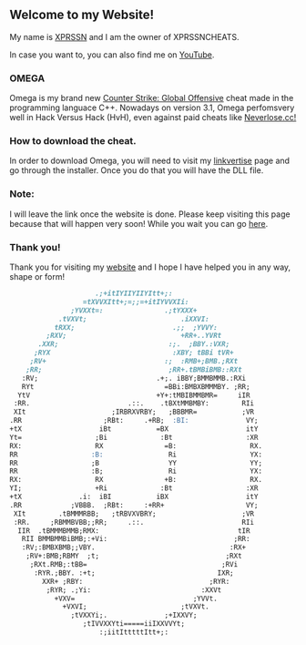## Welcome to my Website! 

My name is [XPRSSN](https://github.com/XPRSSN) and I am the owner of XPRSSNCHEATS.

In case you want to, you can also find me on [YouTube](https://www.youtube.com/watch?v=dQw4w9WgXcQ).

 
### OMEGA

Omega is my brand new [Counter Strike: Global Offensive](https://store.steampowered.com/app/730/CounterStrike_Global_Offensive/) cheat made in the programming languace C++. Nowadays on version 3.1, Omega perfomsvery well in Hack Versus Hack (HvH), even against paid cheats like [Neverlose.cc!](https://neverlose.cc/)


### How to download the cheat.

In order to download Omega, you will need to visit my [linkvertise](https://publisher.linkvertise.com/) page and go through the installer. Once you do that you will have the DLL file.


### Note:
I will leave the link once the website is done. 
Please keep visiting this page because that will happen very soon!
While you wait you can go [here](https://www.boredbutton.com/).


### Thank you!

Thank you for visiting my [website](https://xprssn.github.io/) and I hope I have helped you in any way, shape or form!


```markdown
                     .;+itIYIIYIIYItt+;:                      
                  =tXVVXItt+;=;;=+itIYVVXIi:                  
               ;YVXXt=:               .;tYXXX+                
            .tVXVt;                       .iXXVI:             
           tRXX;                        .;;  ;YVVY:           
         ;RXV;                            +RR+..YVRt          
       .XXR;                           :;.  ;BBY.:VXR;        
      ;RYX                              :XBY; tBBi tVR+       
     ;RV+                             :;  :RMB+;BMB.;RXt      
    ;RR;                               ;RR+.tBMBiBMB::RXt     
   :RV;                             .+;. iBBY;BMMBMMB.:RXi    
   RYt                                =BBi:BMBXBMMMBY. ;RR;   
  YtV                               +Y+:tMBIBMMBMR=     iIR   
 :RR.                        .::.    .tBXtMMBMBY:        RIi  
 XIt                     ;IRBRXVRBY;   ;BBBMR=           ;VR  
.RR                    ;RBt:     .+RB;  :BI:              VY; 
+tX                   iBt           =BX                   itY 
Yt=                  ;Bi             :Bt                  :XR 
RX:                  RX               =B:                  RX.
RR                  :B:                Ri                  YX:
RR                  ;B                 YY                  YY;
RR                  :B;                Ri                  YX:
RX:                  RX               +B:                  RX.
YI;                  +Ri             :Bt                  :XR 
+tX              .i:  iBI           iBX                   itY 
.RR            ;VBBB.  ;RBt:     :+RR+                    VY; 
 XIt        .tBMMMRBB;   ;tRBVXVBRY;                     ;VR  
 :RR.     ;RBMMBVBB;;RR;     .::.                        RIi  
  IIR  .tBMMMBMMB;RMX:                                  tIR   
   RII BMMBMMBiBMB;:+Vi:                               ;RR:   
   :RV;:BMBXBMB;;VBY.                                 :RX+    
    ;RV+:BMB;RBMY  ;t;                               ;RXt     
     ;RXt.RMB;:tBB=                                 ;RVi      
      :RYR.;BBY. :+t;                              IXR;       
        XXR+ ;RBY:                               ;RYR:        
         ;RYR; .;Yi:                           :XXVt          
           +VXV=                             ;YVVt.           
             +VXVI;                       ;tVXVt.             
               ;tVXXYi;.              ;+IXXVY;                
                  ;tIVVXXYti=====iiIXXVVYt;                   
                      :;iitItttttItt+;:


```
